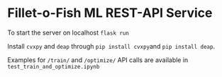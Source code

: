 # Fillet-o-Fish ML REST-API Service
To start the server on localhost
`flask run`

Install `cvxpy` and `deap` through
`pip install cvxpy`and
`pip install deap`.

Examples for `/train/` and `/optimize/` API calls are available in `test_train_and_optimize.ipynb`
